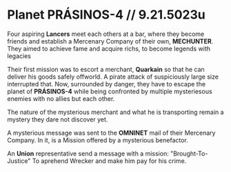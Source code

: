 # Planet PRÁSINOS-4 // 9.21.5023u
Four aspiring **Lancers** meet each others at a bar, where they become friends and establish a Mercenary Company of their own, **MECHUNTER**. They aimed to achieve fame and acquire richs, to become legends with legacies

Their first mission was to escort a merchant, **Quarkain** so that he can deliver his goods safely offworld. A pirate attack of suspiciously large size interrupted that.
Now, surrounded by danger, they have to escape the planet of **PRÁSINOS-4** while being confronted by multiple mysteriesous enemies with no allies but each other. 

The nature of the mysterious merchant and what he is transporting remain a mystery they dare not discover yet.

A mysterious message was sent to the **OMNINET** mail of their Mercenary Company. In it, is a Mission offered by a mysterious benefactor.

An **Union** representative send a message with a mission: "Brought-To-Justice" To aprehend Wrecker and make him pay for his crime.  
